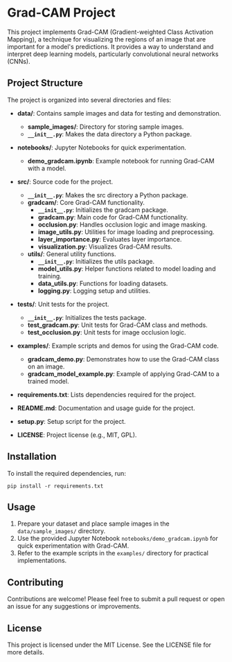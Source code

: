 # Grad-CAM Project

This project implements Grad-CAM (Gradient-weighted Class Activation Mapping), a technique for visualizing the regions of an image that are important for a model's predictions. It provides a way to understand and interpret deep learning models, particularly convolutional neural networks (CNNs).

## Project Structure

The project is organized into several directories and files:

- **data/**: Contains sample images and data for testing and demonstration.
  - **sample_images/**: Directory for storing sample images.
  - **`__init__.py`**: Makes the data directory a Python package.

- **notebooks/**: Jupyter Notebooks for quick experimentation.
  - **demo_gradcam.ipynb**: Example notebook for running Grad-CAM with a model.

- **src/**: Source code for the project.
  - **`__init__.py`**: Makes the src directory a Python package.
  - **gradcam/**: Core Grad-CAM functionality.
    - **`__init__.py`**: Initializes the gradcam package.
    - **gradcam.py**: Main code for Grad-CAM functionality.
    - **occlusion.py**: Handles occlusion logic and image masking.
    - **image_utils.py**: Utilities for image loading and preprocessing.
    - **layer_importance.py**: Evaluates layer importance.
    - **visualization.py**: Visualizes Grad-CAM results.
  - **utils/**: General utility functions.
    - **`__init__.py`**: Initializes the utils package.
    - **model_utils.py**: Helper functions related to model loading and training.
    - **data_utils.py**: Functions for loading datasets.
    - **logging.py**: Logging setup and utilities.

- **tests/**: Unit tests for the project.
  - **`__init__.py`**: Initializes the tests package.
  - **test_gradcam.py**: Unit tests for Grad-CAM class and methods.
  - **test_occlusion.py**: Unit tests for image occlusion logic.

- **examples/**: Example scripts and demos for using the Grad-CAM code.
  - **gradcam_demo.py**: Demonstrates how to use the Grad-CAM class on an image.
  - **gradcam_model_example.py**: Example of applying Grad-CAM to a trained model.

- **requirements.txt**: Lists dependencies required for the project.

- **README.md**: Documentation and usage guide for the project.

- **setup.py**: Setup script for the project.

- **LICENSE**: Project license (e.g., MIT, GPL).

## Installation

To install the required dependencies, run:

```
pip install -r requirements.txt
```

## Usage

1. Prepare your dataset and place sample images in the `data/sample_images/` directory.
2. Use the provided Jupyter Notebook `notebooks/demo_gradcam.ipynb` for quick experimentation with Grad-CAM.
3. Refer to the example scripts in the `examples/` directory for practical implementations.

## Contributing

Contributions are welcome! Please feel free to submit a pull request or open an issue for any suggestions or improvements.

## License

This project is licensed under the MIT License. See the LICENSE file for more details.